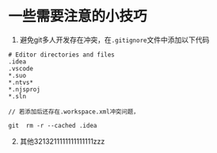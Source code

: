 # 一些需要注意的小技巧


1. 避免git多人开发存在冲突，在`.gitignore`文件中添加以下代码
```
# Editor directories and files
.idea
.vscode
*.suo
*.ntvs*
*.njsproj
*.sln

// 若添加后还存在.workspace.xml冲突问题，

git  rm -r --cached .idea    
```

2. 其他3213211111111111111zzz